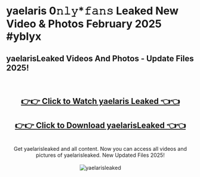 # yaelaris 0𝚗𝚕𝚢*𝚏𝚊𝚗𝚜 Leaked New Video & Photos February 2025 #yblyx

<h2>yaelarisLeaked Videos And Photos - Update Files 2025!</h2>
<br>
<div align="center">
<h2><a href="https://mediaupload.pro?title=yaelaris&ref=11F" rel="nofollow">👉👉 Click to Watch yaelaris Leaked 👈👈</a></h2>
<h2><a href="https://mediaupload.pro?title=yaelaris&ref=11F" rel="nofollow">👉👉 Click to Download yaelarisLeaked 👈👈</a></h2>
<br>
Get yaelarisleaked and all content. Now you can access all videos and pictures of yaelarisleaked. New Updated Files 2025!
<br>
<br>
<a href="https://mediaupload.pro?title=yaelaris&ref=11F" rel="nofollow" data-target="animated-image.originalLink"><img src="https://i.ibb.co/Gkj2r4b/banner.png" alt="yaelarisleaked" style="max-width: 100%; display: inline-block;" data-target="animated-image.originalImage"></a>
</div>
<br>

